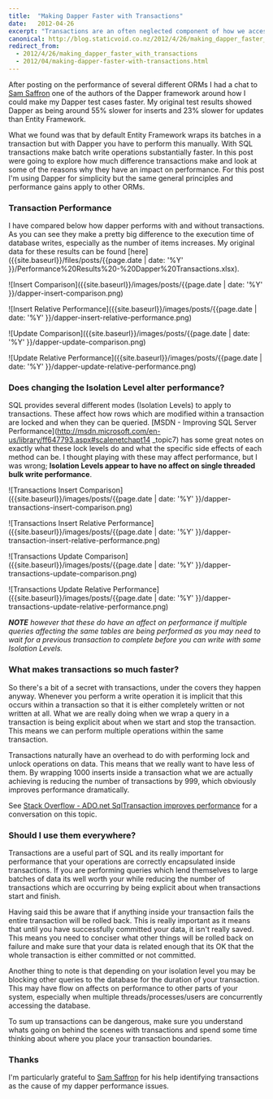 ```yaml
---
title:  "Making Dapper Faster with Transactions"
date:   2012-04-26
excerpt: "Transactions are an often neglected component of how we access databases. They are important when we are writing to databases as they affect how and how often tables are locked. In this post we will examine what kind of difference transactions make in practice."
canonical: http://blog.staticvoid.co.nz/2012/4/26/making_dapper_faster_with_transactions
redirect_from:
  - 2012/4/26/making_dapper_faster_with_transactions
  - 2012/04/making-dapper-faster-with-transactions.html
---
```

After posting on the performance of several different ORMs I had a chat to [Sam Saffron] one of the authors of the Dapper framework around how I could make my Dapper test cases faster. My original test results showed Dapper as being around 55% slower for inserts and 23% slower for updates than Entity Framework.

What we found was that by default Entity Framework wraps its batches in a transaction but with Dapper you have to perform this manually. With SQL transactions make batch write operations substantially faster. In this post were going to explore how much difference transactions make and look at some of the reasons why they have an impact on performance. For this post I'm using Dapper for simplicity but the same general principles and performance gains apply to other ORMs.

### Transaction Performance

I have compared below how dapper performs with and without transactions. As you can see they make a pretty big difference to the execution time of database writes, especially as the number of items increases. My original data for these results can be found [here]({{site.baseurl}}/files/posts/{{page.date | date: '%Y' }}/Performance%20Results%20-%20Dapper%20Transactions.xlsx).

![Insert Comparison]({{site.baseurl}}/images/posts/{{page.date | date: '%Y' }}/dapper-insert-comparison.png)

![Insert Relative Performance]({{site.baseurl}}/images/posts/{{page.date | date: '%Y' }}/dapper-insert-relative-performance.png)

![Update Comparison]({{site.baseurl}}/images/posts/{{page.date | date: '%Y' }}/dapper-update-comparison.png)

![Update Relative Performance]({{site.baseurl}}/images/posts/{{page.date | date: '%Y' }}/dapper-update-relative-performance.png)


### Does changing the Isolation Level alter performance?
SQL provides several different modes (Isolation Levels) to apply to transactions. These affect how rows which are modified within a transaction are locked and when they can be queried. [MSDN - Improving SQL Server Performance](http://msdn.microsoft.com/en-us/library/ff647793.aspx#scalenetchapt14 _topic7) has some great notes on exactly what these lock levels do and what the specific side effects of each method can be. I thought playing with these may affect performance, but I was wrong; **Isolation Levels appear to have no affect on single threaded bulk write performance**.


![Transactions Insert Comparison]({{site.baseurl}}/images/posts/{{page.date | date: '%Y' }}/dapper-transactions-insert-comparison.png)

![Transactions Insert Relative Performance]({{site.baseurl}}/images/posts/{{page.date | date: '%Y' }}/dapper-transaction-insert-relative-performance.png)

![Transactions Update Comparison]({{site.baseurl}}/images/posts/{{page.date | date: '%Y' }}/dapper-transactions-update-comparison.png)

![Transactions Update Relative Performance]({{site.baseurl}}/images/posts/{{page.date | date: '%Y' }}/dapper-transactions-update-relative-performance.png)

***NOTE*** *however that these do have an affect on performance if multiple queries affecting the same tables are being performed as you may need to wait for a previous transaction to complete before you can write with some Isolation Levels.*

### What makes transactions so much faster?

So there's a bit of a secret with transactions, under the covers they happen anyway. Whenever you perform a write operation it is implicit that this occurs within a transaction so that it is either completely written or not written at all. What we are really doing when we wrap a query in a transaction is being explicit about when we start and stop the transaction. This means we can perform multiple operations within the same transaction.

Transactions naturally have an overhead to do with performing lock and unlock operations on data. This means that we really want to have less of them. By wrapping 1000 inserts inside a transaction what we are actually achieving is reducing the number of transactions by 999, which obviously improves performance dramatically.

See [Stack Overflow - ADO.net SqlTransaction improves performance](http://stackoverflow.com/q/5091084/1070291) for a conversation on this topic.

### Should I use them everywhere?

Transactions are a useful part of SQL and its really important for performance that your operations are correctly encapsulated inside transactions. If you are performing queries which lend themselves to large batches of data its well worth your while reducing the number of transactions which are occurring by being explicit about when transactions start and finish.

Having said this be aware that if anything inside your transaction fails the entire transaction will be rolled back. This is really important as it means that until you have successfully committed your data, it isn't really saved. This means you need to conciser what other things will be rolled back on failure and make sure that your data is related enough that its OK that the whole transaction is either committed or not committed.

Another thing to note is that depending on your isolation level you may be blocking other queries to the database for the duration of your transaction. This may have flow on affects on performance to other parts of your system, especially when multiple threads/processes/users are concurrently accessing the database.

To sum up transactions can be dangerous, make sure you understand whats going on behind the scenes with transactions and spend some time thinking about where you place your transaction boundaries.

### Thanks

I'm particularly grateful to [Sam Saffron] for his help identifying transactions as the cause of my dapper performance issues.

[Sam Saffron]:http://samsaffron.com/
